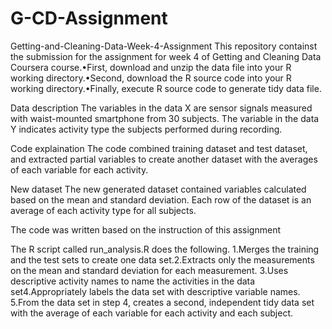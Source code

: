 # G-CD-Assignment
Getting-and-Cleaning-Data-Week-4-Assignment
This repository containst the submission for the assignment for week 4
 of Getting and Cleaning Data Coursera course.•First, download and unzip
 the data file into your R working directory.•Second, download the R 
source code into your R working directory.•Finally, execute R source 
code to generate tidy data file.


Data description
The variables in the data X are sensor signals measured with 
waist-mounted smartphone from 30 subjects. The variable in the data Y 
indicates activity type the subjects performed during recording.


Code explaination
The code combined training dataset and test dataset, and extracted 
partial variables to create another dataset with the averages of each 
variable for each activity.


New dataset
The new generated dataset contained variables calculated based on the
 mean and standard deviation. Each row of the dataset is an average of 
each activity type for all subjects.


The code was written based on the instruction of this assignment


The R script called run_analysis.R does the following. 1.Merges the 
training and the test sets to create one data set.2.Extracts only the 
measurements on the mean and standard deviation for each measurement. 
3.Uses descriptive activity names to name the activities in the data 
set4.Appropriately labels the data set with descriptive variable names. 
5.From the data set in step 4, creates a second, independent tidy data 
set with the average of each variable for each activity and each 
subject.

